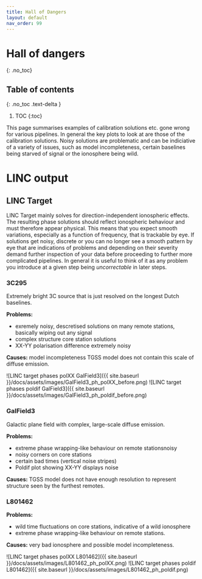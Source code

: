 ```yaml
---
title: Hall of Dangers
layout: default
nav_order: 99
---
```


# Hall of dangers
{: .no_toc}

## Table of contents
{: .no_toc .text-delta }

1. TOC
{:toc}

This page summarises examples of calibration solutions etc. gone wrong for various pipelines. In general the key plots to look at are those of the calibration solutions. Noisy solutions are problematic and can be indiciative of a variety of issues, such as model incompleteness, certain baselines being starved of signal or the ionosphere being wild.

# LINC output

## LINC Target

LINC Target mainly solves for direction-independent ionospheric effects. The resulting phase solutions should reflect ionospheric behaviour and must therefore appear physical. This means that you expect smooth variations, especially as a function of frequency, that is trackable by eye. If solutions get noisy, discrete or you can no longer see a smooth pattern by eye that are indications of problems and depending on their severity demand further inspection of your data before proceeding to further more complicated pipelines. In general it is useful to think of it as any problem you introduce at a given step being *uncorrectable* in later steps.


### 3C295

Extremely bright 3C source that is just resolved on the longest Dutch baselines.

**Problems:**

* exremely noisy, descretised solutions on many remote stations, basically wiping out any signal
* complex structure core station solutions
* XX-YY polarisation difference extremely noisy

**Causes:** model incompleteness TGSS model does not contain this scale of diffuse emission.

![LINC target phases polXX GalField3]({{ site.baseurl }}/docs/assets/images/GalField3_ph_polXX_before.png)
![LINC target phases poldif GalField3]({{ site.baseurl }}/docs/assets/images/GalField3_ph_poldif_before.png)

### GalField3

Galactic plane field with complex, large-scale diffuse emission.

**Problems:**

* extreme phase wrapping-like behaviour on remote stationsnoisy
* noisy corners on core stations
* certain bad times (vertical noise stripes)
* Poldif plot showing XX-YY displays noise

**Causes:** TGSS model does not have enough resolution to represent structure seen by the furthest remotes.

### L801462

**Problems:**

* wild time fluctuations on core stations, indicative of a wild ionosphere
* extreme phase wrapping-like behaviour on remote stations.

**Causes:** very bad ionosphere and possible model incompleteness.

![LINC target phases polXX L801462]({{ site.baseurl }}/docs/assets/images/L801462_ph_polXX.png)
![LINC target phases poldif L801462]({{ site.baseurl }}/docs/assets/images/L801462_ph_poldif.png)

